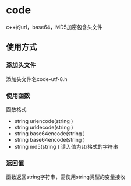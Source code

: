 # code
c++的url，base64，MD5加密包含头文件
## 使用方式
### 添加头文件
添加头文件名code-utf-8.h
### 使用函数
函数格式
* string urlencode(string )
* string urldecode(string )
* string base64encode(string )
* string base64encode(string )
* string md5(string )
读入值为str格式的字符串 
### 返回值
函数返回string字符串，需使用string类型的变量接收
